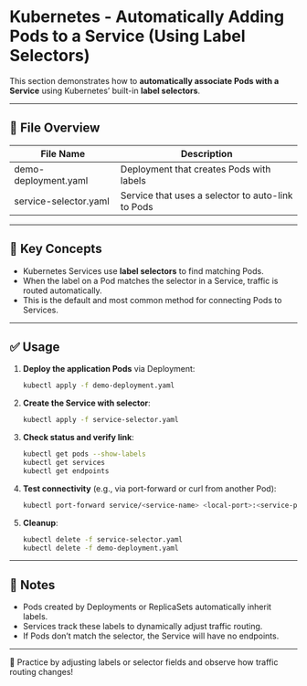 # Kubernetes - Automatically Adding Pods to a Service (Using Label Selectors)

This section demonstrates how to **automatically associate Pods with a Service** using Kubernetes’ built-in **label selectors**.

---

## 📁 File Overview

| File Name               | Description                                 |
|--------------------------|---------------------------------------------|
| demo-deployment.yaml     | Deployment that creates Pods with labels    |
| service-selector.yaml    | Service that uses a selector to auto-link to Pods |

---

## 🧠 Key Concepts

- Kubernetes Services use **label selectors** to find matching Pods.
- When the label on a Pod matches the selector in a Service, traffic is routed automatically.
- This is the default and most common method for connecting Pods to Services.

---

## ✅ Usage

1. **Deploy the application Pods** via Deployment:
   ```bash
   kubectl apply -f demo-deployment.yaml
   ```

2. **Create the Service with selector**:
   ```bash
   kubectl apply -f service-selector.yaml
   ```

3. **Check status and verify link**:
   ```bash
   kubectl get pods --show-labels
   kubectl get services
   kubectl get endpoints
   ```

4. **Test connectivity** (e.g., via port-forward or curl from another Pod):
   ```bash
   kubectl port-forward service/<service-name> <local-port>:<service-port>
   ```

5. **Cleanup**:
   ```bash
   kubectl delete -f service-selector.yaml
   kubectl delete -f demo-deployment.yaml
   ```

---

## 📌 Notes

- Pods created by Deployments or ReplicaSets automatically inherit labels.
- Services track these labels to dynamically adjust traffic routing.
- If Pods don’t match the selector, the Service will have no endpoints.

---

🧠 Practice by adjusting labels or selector fields and observe how traffic routing changes!
